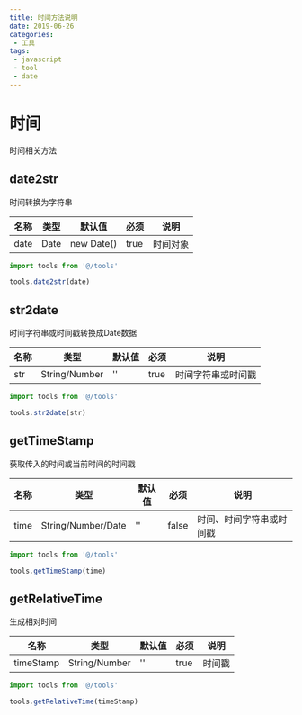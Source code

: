 ```yaml
---
title: 时间方法说明
date: 2019-06-26
categories:
 - 工具
tags:
 - javascript
 - tool
 - date
---
```

# 时间
时间相关方法

## date2str
时间转换为字符串

名称|类型|默认值|必须|说明
---|---|---|---|---
date|Date|new Date()|true|时间对象

```javascript
import tools from '@/tools'

tools.date2str(date)
```

## str2date
时间字符串或时间戳转换成Date数据

名称|类型|默认值|必须|说明
---|---|---|---|---
str|String/Number|''|true|时间字符串或时间戳

```javascript
import tools from '@/tools'

tools.str2date(str)
```

## getTimeStamp
获取传入的时间或当前时间的时间戳

名称|类型|默认值|必须|说明
---|---|---|---|---
time|String/Number/Date|''|false|时间、时间字符串或时间戳

```javascript
import tools from '@/tools'

tools.getTimeStamp(time)
```

## getRelativeTime
生成相对时间

名称|类型|默认值|必须|说明
---|---|---|---|---
timeStamp|String/Number|''|true|时间戳

```javascript
import tools from '@/tools'

tools.getRelativeTime(timeStamp)
```
